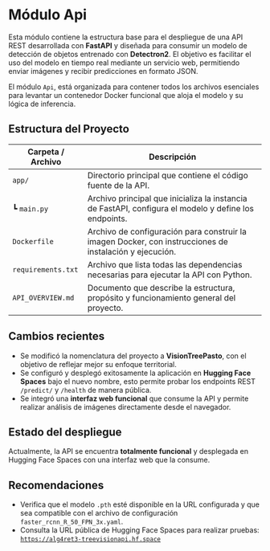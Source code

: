# Módulo Api

Esta módulo contiene la estructura base para el despliegue de una API REST desarrollada con **FastAPI** y diseñada para consumir un modelo de detección de objetos entrenado con **Detectron2**. El objetivo es facilitar el uso del modelo en tiempo real mediante un servicio web, permitiendo enviar imágenes y recibir predicciones en formato JSON.

El módulo `Api`, está organizada para contener todos los archivos esenciales para levantar un contenedor Docker funcional que aloja el modelo y su lógica de inferencia.

## Estructura del Proyecto

| Carpeta / Archivo     | Descripción                                                                                          |
|----------------------|------------------------------------------------------------------------------------------------------|
| `app/`               | Directorio principal que contiene el código fuente de la API.                                        |
| ┗ `main.py`          | Archivo principal que inicializa la instancia de FastAPI, configura el modelo y define los endpoints.|
| `Dockerfile`         | Archivo de configuración para construir la imagen Docker, con instrucciones de instalación y ejecución.|
| `requirements.txt`   | Archivo que lista todas las dependencias necesarias para ejecutar la API con Python.                 |
| `API_OVERVIEW.md`    | Documento que describe la estructura, propósito y funcionamiento general del proyecto.               |


## Cambios recientes

- Se modificó la nomenclatura del proyecto a **VisionTreePasto**, con el objetivo de reflejar mejor su enfoque territorial.
- Se configuró y desplegó exitosamente la aplicación en **Hugging Face Spaces** bajo el nuevo nombre, esto permite probar los endpoints REST `/predict/` y `/health` de manera pública.
- Se integró una **interfaz web funcional** que consume la API y permite realizar análisis de imágenes directamente desde el navegador.

## Estado del despliegue

Actualmente, la API se encuentra **totalmente funcional** y desplegada en Hugging Face Spaces con una interfaz web que la consume.

## Recomendaciones

- Verifica que el modelo `.pth` esté disponible en la URL configurada y que sea compatible con el archivo de configuración `faster_rcnn_R_50_FPN_3x.yaml`.
- Consulta la URL pública de Hugging Face Spaces para realizar pruebas:  
   [`https://alg4ret3-treevisionapi.hf.space`](https://alg4ret3-visiontreepasto.hf.space/docs#)


